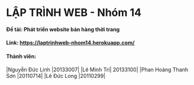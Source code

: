 # LẬP TRÌNH WEB - Nhóm 14
#### Đề tài: Phát triển website bán hàng thời trang 
#### Link:   https://laptrinhweb-nhom14.herokuapp.com/
#### Thành viên:  
|Nguyễn Đức Linh	|20133007|
|Lê Minh Trí|	20133100|
|Phan Hoàng Thanh Sơn	|20110714|
|Lê Đức Long	|20110299|
